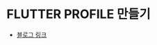 # FLUTTER PROFILE 만들기

- [블로그 링크]([https://docs.flutter.dev/get-started/codelab](https://guitaryc.tistory.com/46))
